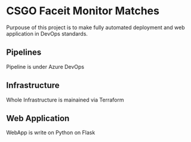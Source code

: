 # CSGO Faceit Monitor Matches
Purpouse of this project is to make fully automated deployment and web application in DevOps standards. 

## Pipelines
Pipeline is under Azure DevOps

## Infrastructure
Whole Infrastructure is mainained via Terraform

## Web Application
WebApp is write on Python on Flask